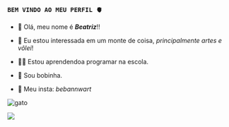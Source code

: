 ### `BEM VINDO AO MEU PERFIL 🫀`

- 👋 Olá, meu nome é _**Beatriz**_!!
  
- 🎨 Eu estou interessada em um monte de coisa, _principalmente artes e vôlei_!
  
- 👩‍💻 Estou aprendendoa programar na escola.
  
- 💞️ Sou bobinha.
  
- 💜 Meu insta: _bebannwart_

![gato](https://media.tenor.com/9c_y5BgaX84AAAAC/cute-tired.gif)

![](https://tenor.com/bXCGY.gif
)
